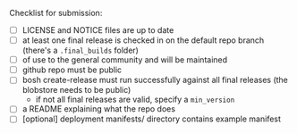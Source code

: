 Checklist for submission:

- [ ] LICENSE and NOTICE files are up to date
- [ ] at least one final release is checked in on the default repo branch (there's a `.final_builds` folder)
- [ ] of use to the general community and will be maintained
- [ ] github repo must be public
- [ ] bosh create-release must run successfully against all final releases (the blobstore needs to be public)
  - if not all final releases are valid, specify a `min_version`
- [ ] a README explaining what the repo does
- [ ] [optional] deployment manifests/ directory contains example manifest
